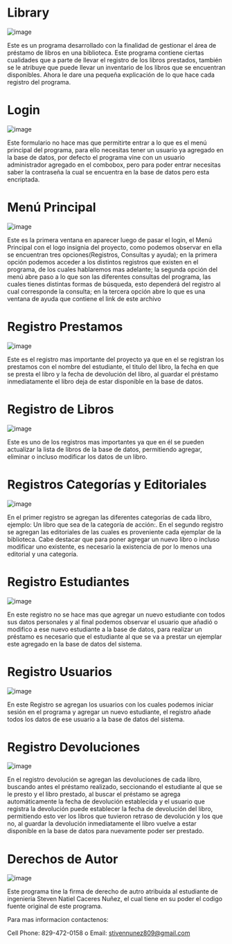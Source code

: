 # Library

![image](https://user-images.githubusercontent.com/54567861/69506171-c99c3e80-0f03-11ea-9859-5eef17ab9459.png)

Este es un programa desarrollado con la finalidad de gestionar el área de préstamo de libros en una biblioteca. Este programa contiene ciertas cualidades que a parte de llevar el registro de los libros prestados, también se le atribuye que puede llevar un inventario de los libros que se encuentran disponibles. Ahora le dare una pequeña explicación de lo que hace cada registro del programa.

# Login

 ![image](https://user-images.githubusercontent.com/54567861/69506669-0406db00-0f06-11ea-8752-45c1fb9852aa.png)

Este formulario no hace mas que permitirte entrar a lo que es el menú principal del programa, para ello necesitas tener un usuario ya agregado en la base de datos, por defecto el programa vine con un usuario administrador agregado en el combobox, pero para poder entrar necesitas saber la contraseña la cual se encuentra en la base de datos pero esta encriptada.

# Menú  Principal
 
 ![image](https://user-images.githubusercontent.com/54567861/69506707-2862b780-0f06-11ea-8f52-969e003d20b2.png)

Este es la primera ventana en aparecer luego de pasar el login, el Menú Principal con el logo insignia del proyecto, como podemos observar en ella se encuentran tres opciones(Registros, Consultas y ayuda); en la primera opción  podemos acceder a los distintos registros que existen en el programa, de los cuales hablaremos mas adelante; la segunda opción del menú abre paso a lo que son las diferentes consultas del programa, las cuales tienes distintas formas de búsqueda, esto dependerá del registro al cual corresponde la consulta; en la tercera opción abre lo que es una ventana de ayuda que contiene el link de este archivo

# Registro Prestamos
 
![image](https://user-images.githubusercontent.com/54567861/69506748-5647fc00-0f06-11ea-98fc-de41bd7597c5.png)

Este es el registro mas importante del proyecto ya que en el se registran los prestamos con el nombre del estudiante, el titulo del libro, la fecha en que se presta el libro y la fecha de devolución del libro, al guardar el préstamo inmediatamente el libro deja de estar disponible en la base de datos.

# Registro de Libros

 ![image](https://user-images.githubusercontent.com/54567861/69506778-72e43400-0f06-11ea-8d91-95dd272832da.png)


Este es uno de los registros mas importantes ya que en él se pueden actualizar la lista de libros de la base de datos, permitiendo agregar, eliminar o incluso modificar los datos de un libro.

# Registros Categorías y Editoriales
 
 ![image](https://user-images.githubusercontent.com/54567861/69506783-7c6d9c00-0f06-11ea-8733-f9e3600bb989.png)


En el primer registro se agregan las diferentes categorías de cada libro, ejemplo: Un libro que sea de la categoría de acción:.
En el segundo registro se agregan las editoriales de las cuales es proveniente cada ejemplar de la biblioteca.
Cabe destacar que para poner agregar un nuevo libro o incluso modificar uno existente, es necesario la existencia de por lo menos una editorial y una categoría.

# Registro Estudiantes
 
![image](https://user-images.githubusercontent.com/54567861/69506840-bdfe4700-0f06-11ea-9a08-ae93b63b08c0.png)

En este registro no se hace mas que agregar un nuevo estudiante con todos sus datos personales y al final podemos observar el usuario que añadió o modifico a ese nuevo estudiante a la base de datos, para realizar un préstamo es necesario que el estudiante al que se va a prestar un ejemplar este agregado en la base de datos del sistema.

# Registro Usuarios

![image](https://user-images.githubusercontent.com/54567861/69506850-cb1b3600-0f06-11ea-98b7-edd5e6a4a6f0.png)

En este Registro se agregan los usuarios con los cuales podemos iniciar sesión en el programa y agregar un nuevo estudiante, el registro añade todos los datos de ese usuario a la base de datos del sistema.

# Registro Devoluciones

![image](https://user-images.githubusercontent.com/54567861/69506886-f0a83f80-0f06-11ea-8b39-dd393bf5b4c8.png)

En el registro devolución se agregan las devoluciones de cada libro, buscando antes el préstamo realizado, seccionando el estudiante al que se le presto y el libro prestado, al buscar el préstamo se agrega automáticamente la fecha de devolución establecida y el usuario que registra la devolución puede establecer la fecha de devolución del libro, permitiendo esto ver los libros que tuvieron retraso de devolución y los que no, al guardar la devolución inmediatamente el libro vuelve a estar disponible en la base de datos para nuevamente poder ser prestado.

# Derechos de Autor

![image](https://user-images.githubusercontent.com/54567861/69507064-9eb3e980-0f07-11ea-96c9-9484f89930e7.png)

Este programa tine la firma de derecho de autro atribuida al estudiante de ingenieria Steven Natiel Caceres Nuñez, el cual tiene en su poder el codigo fuente original de este programa.

Para mas informacion contactenos:

Cell Phone: 829-472-0158 o Email: stivennunez809@gmail.com







